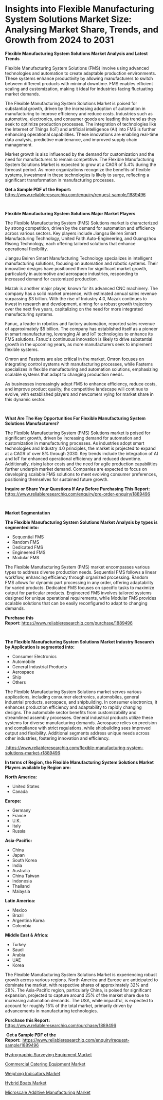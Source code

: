 <p><h1>Insights into Flexible Manufacturing System Solutions Market Size: Analysing Market Share, Trends, and Growth from 2024 to 2031</h1></p><p><strong>Flexible Manufacturing System Solutions Market Analysis and Latest Trends</strong></p>
<p><p>Flexible Manufacturing System Solutions (FMS) involve using advanced technologies and automation to create adaptable production environments. These systems enhance productivity by allowing manufacturers to switch between different products with minimal downtime. FMS enables efficient scaling and customization, making it ideal for industries facing fluctuating market demands.</p><p>The Flexible Manufacturing System Solutions Market is poised for substantial growth, driven by the increasing adoption of automation in manufacturing to improve efficiency and reduce costs. Industries such as automotive, electronics, and consumer goods are leading this trend as they seek to optimize production processes. The integration of technologies like the Internet of Things (IoT) and artificial intelligence (AI) into FMS is further enhancing operational capabilities. These innovations are enabling real-time data analysis, predictive maintenance, and improved supply chain management.</p><p>Market growth is also influenced by the demand for customization and the need for manufacturers to remain competitive. The Flexible Manufacturing System Solutions Market is expected to grow at a CAGR of 5.4% during the forecast period. As more organizations recognize the benefits of flexible systems, investment in these technologies is likely to surge, reflecting a significant transformation in manufacturing processes.</p></p>
<p><strong>Get a Sample PDF of the Report:&nbsp;</strong> <a href="https://www.reliableresearchiq.com/enquiry/request-sample/1889496?utm_campaign=1137&utm_medium=2&utm_source=Github&utm_content=ia&utm_term=24102024&utm_id=flexible-manufacturing-system-solutions">https://www.reliableresearchiq.com/enquiry/request-sample/1889496</a></p>
<p>&nbsp;</p>
<p><strong>Flexible Manufacturing System Solutions Major Market Players</strong></p>
<p><p>The Flexible Manufacturing System (FMS) Solutions market is characterized by strong competition, driven by the demand for automation and efficiency across various sectors. Key players include Jiangsu Beiren Smart Manufacturing Technology, United Faith Auto-Engineering, and Guangzhou Risong Technology, each offering tailored solutions that enhance operational flexibility.</p><p>Jiangsu Beiren Smart Manufacturing Technology specializes in intelligent manufacturing solutions, focusing on automation and robotic systems. Their innovative designs have positioned them for significant market growth, particularly in automotive and aerospace industries, responding to increased demand for customized production.</p><p>Mazak is another major player, known for its advanced CNC machinery. The company has a solid market presence, with estimated annual sales revenue surpassing $3 billion. With the rise of Industry 4.0, Mazak continues to invest in research and development, aiming for a robust growth trajectory over the next five years, capitalizing on the need for more integrated manufacturing systems.</p><p>Fanuc, a leader in robotics and factory automation, reported sales revenue of approximately $5 billion. The company has established itself as a pioneer in smart manufacturing, leveraging AI and IoT technologies to enhance its FMS solutions. Fanuc's continuous innovation is likely to drive substantial growth in the upcoming years, as more manufacturers seek to implement flexible systems.</p><p>Omron and Fastems are also critical in the market. Omron focuses on integrating control systems with manufacturing processes, while Fastems specializes in flexible manufacturing and automation solutions, emphasizing scalable systems that adapt to changing production needs.</p><p>As businesses increasingly adopt FMS to enhance efficiency, reduce costs, and improve product quality, the competitive landscape will continue to evolve, with established players and newcomers vying for market share in this dynamic sector.</p></p>
<p>&nbsp;</p>
<p><strong>What Are The Key Opportunities For Flexible Manufacturing System Solutions Manufacturers?</strong></p>
<p><p>The Flexible Manufacturing System (FMS) Solutions market is poised for significant growth, driven by increasing demand for automation and customization in manufacturing processes. As industries adopt smart technologies and Industry 4.0 principles, the market is projected to expand at a CAGR of over 8% through 2030. Key trends include the integration of AI and IoT for enhanced operational efficiency and reduced downtime. Additionally, rising labor costs and the need for agile production capabilities further underpin market demand. Companies are expected to focus on developing scalable FMS solutions to meet evolving consumer preferences, positioning themselves for sustained future growth.</p></p>
<p><strong>Inquire or Share Your Questions If Any Before Purchasing This Report:</strong> <a href="https://www.reliableresearchiq.com/enquiry/pre-order-enquiry/1889496?utm_campaign=1137&utm_medium=2&utm_source=Github&utm_content=ia&utm_term=24102024&utm_id=flexible-manufacturing-system-solutions">https://www.reliableresearchiq.com/enquiry/pre-order-enquiry/1889496</a></p>
<p>&nbsp;</p>
<p><strong>Market Segmentation</strong></p>
<p><strong>The Flexible Manufacturing System Solutions Market Analysis by types is segmented into:</strong></p>
<p><ul><li>Sequential FMS</li><li>Random FMS</li><li>Dedicated FMS</li><li>Engineered FMS</li><li>Modular FMS</li></ul></p>
<p><p>The Flexible Manufacturing System (FMS) market encompasses various types to address diverse production needs. Sequential FMS follows a linear workflow, enhancing efficiency through organized processing. Random FMS allows for dynamic part processing in any order, offering adaptability for varied products. Dedicated FMS focuses on specific tasks to maximize output for particular products. Engineered FMS involves tailored systems designed for unique operational requirements, while Modular FMS provides scalable solutions that can be easily reconfigured to adapt to changing demands.</p></p>
<p><strong>Purchase this Report:&nbsp;</strong><a href="https://www.reliableresearchiq.com/purchase/1889496?utm_campaign=1137&utm_medium=2&utm_source=Github&utm_content=ia&utm_term=24102024&utm_id=flexible-manufacturing-system-solutions">https://www.reliableresearchiq.com/purchase/1889496</a></p>
<p>&nbsp;</p>
<p><strong>The Flexible Manufacturing System Solutions Market Industry Research by Application is segmented into:</strong></p>
<p><ul><li>Consumer Electronics</li><li>Automobile</li><li>General Industrial Products</li><li>Aerospace</li><li>Ship</li><li>Others</li></ul></p>
<p><p>The Flexible Manufacturing System Solutions market serves various applications, including consumer electronics, automobiles, general industrial products, aerospace, and shipbuilding. In consumer electronics, it enhances production efficiency and adaptability to rapidly changing designs. The automobile sector benefits from customizability and streamlined assembly processes. General industrial products utilize these systems for diverse manufacturing demands. Aerospace relies on precision and compliance with strict regulations, while shipbuilding sees improved output and flexibility. Additional segments address unique needs across other industries, fostering innovation and efficiency.</p></p>
<p><a href="https://www.reliableresearchiq.com/flexible-manufacturing-system-solutions-market-r1889496?utm_campaign=1137&utm_medium=2&utm_source=Github&utm_content=ia&utm_term=24102024&utm_id=flexible-manufacturing-system-solutions">&nbsp;https://www.reliableresearchiq.com/flexible-manufacturing-system-solutions-market-r1889496</a></p>
<p><strong>In terms of Region, the Flexible Manufacturing System Solutions Market Players available by Region are:</strong></p>
<p>
    <p> <strong> North America: </strong>
        <ul>
            <li>United States</li>
            <li>Canada</li>
        </ul>
        </p> 
    <p> <strong> Europe: </strong>
        <ul>
            <li>Germany</li>
            <li>France</li>
            <li>U.K.</li>
            <li>Italy</li>
            <li>Russia</li>
        </ul>
        </p> 
    <p> <strong> Asia-Pacific: </strong>
        <ul>
            <li>China</li>
            <li>Japan</li>
            <li>South Korea</li>
            <li>India</li>
            <li>Australia</li>
            <li>China Taiwan</li>
            <li>Indonesia</li>
            <li>Thailand</li>
            <li>Malaysia</li>
        </ul>
        </p> 
    <p> <strong> Latin America: </strong>
        <ul>
            <li>Mexico</li>
            <li>Brazil</li>
            <li>Argentina Korea</li>
            <li>Colombia</li>
        </ul>
        </p> 
    <p> <strong> Middle East & Africa: </strong>
        <ul>
            <li>Turkey</li>
            <li>Saudi</li>
            <li>Arabia</li>
            <li>UAE</li>
            <li>Korea</li>
        </ul>
    </p>
    </p>
<p><p>The Flexible Manufacturing System Solutions Market is experiencing robust growth across various regions. North America and Europe are anticipated to dominate the market, with respective shares of approximately 32% and 28%. The Asia-Pacific region, particularly China, is poised for significant expansion, projected to capture around 25% of the market share due to increasing automation demands. The USA, while impactful, is expected to account for roughly 15% of the total market, primarily driven by advancements in manufacturing technologies.</p></p>
<p><strong>Purchase this Report: </strong><a href="https://www.reliableresearchiq.com/purchase/1889496?utm_campaign=1137&utm_medium=2&utm_source=Github&utm_content=ia&utm_term=24102024&utm_id=flexible-manufacturing-system-solutions">https://www.reliableresearchiq.com/purchase/1889496</a></p>
<p>&nbsp;<strong>Get a Sample PDF of the Report:&nbsp;&nbsp;</strong><a href="https://www.reliableresearchiq.com/enquiry/request-sample/1889496?utm_campaign=1137&utm_medium=2&utm_source=Github&utm_content=ia&utm_term=24102024&utm_id=flexible-manufacturing-system-solutions">https://www.reliableresearchiq.com/enquiry/request-sample/1889496</a></p>
<p><strong></strong></p>
<p><p><a href="https://www.linkedin.com/pulse/hydrographic-surveying-equipment-market-global-analysis-trends-ktfwe?utm_campaign=1137&utm_medium=2&utm_source=Github&utm_content=ia&utm_term=24102024&utm_id=flexible-manufacturing-system-solutions">Hydrographic Surveying Equipment Market</a></p><p><a href="https://www.linkedin.com/pulse/commercial-catering-equipment-landscape-product-spectrum-market-vnene?utm_campaign=1137&utm_medium=2&utm_source=Github&utm_content=ia&utm_term=24102024&utm_id=flexible-manufacturing-system-solutions">Commercial Catering Equipment Market</a></p><p><a href="https://issuu.com/reportprime-2/docs/weighing-indicators-market-size-203_30f6d67a057bc0?utm_campaign=1137&utm_medium=2&utm_source=Github&utm_content=ia&utm_term=24102024&utm_id=flexible-manufacturing-system-solutions">Weighing Indicators Market</a></p><p><a href="https://issuu.com/reportprime-2/docs/hybrid-boats-market-size-2030.pptx_0c2a9255a07929?utm_campaign=1137&utm_medium=2&utm_source=Github&utm_content=ia&utm_term=24102024&utm_id=flexible-manufacturing-system-solutions">Hybrid Boats Market</a></p><p><a href="https://github.com/bricelanl8g/Market-Research-Report-List-1/blob/main/microscale-additive-manufacturing-market.md?utm_campaign=1137&utm_medium=2&utm_source=Github&utm_content=ia&utm_term=24102024&utm_id=flexible-manufacturing-system-solutions">Microscale Additive Manufacturing Market</a></p></p>
